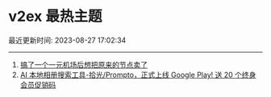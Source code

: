 # v2ex 最热主题

最近更新时间: 2023-08-27 17:02:34

--- 
1. [搞了一个一元机场后想把原来的节点卖了](https://www.v2ex.com/t/968583) 
2. [AI 本地相册搜索工具-拾光/Prompto，正式上线 Google Play! 送 20 个终身会员促销码](https://www.v2ex.com/t/968615) 
